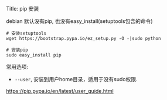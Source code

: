 Title: pip 安装

debian 默认没有pip, 也没有easy_install(setuptools包含的命令)

    # 安装setuptools
    wget https://bootstrap.pypa.io/ez_setup.py -O -|sudo python

    # 安装pip
    sudo easy_install pip

常用选项:

- `--user`, 安装到用户home目录，适用于没有sudo权限.

https://pip.pypa.io/en/latest/user_guide.html

